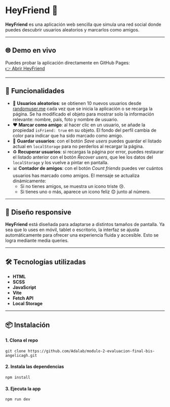 # HeyFriend 💛  

**HeyFriend** es una aplicación web sencilla que simula una red social donde puedes descubrir usuarios aleatorios y marcarlos como amigos.

---

## 🌐 Demo en vivo

Puedes probar la aplicación directamente en GitHub Pages:  
[👉 Abrir HeyFriend](https://beta.adalab.es/modulo-2-evaluacion-final-bis-angelicagh/)  

---

## 🚀 Funcionalidades

- 🔄 **Usuarios aleatorios**: se obtienen 10 nuevos usuarios desde [randomuser.me](https://randomuser.me/api/?results=10) cada vez que se inicia la aplicación o se recarga la página. Se ha modificado el objeto para mostrar solo la información relevante: nombre, país, foto y nombre de usuario.
- ❤️ **Marcar como amigo**: al hacer clic en un usuario, se añade la propiedad `isFriend: true` en su objeto. El fondo del perfil cambia de color para indicar que ha sido marcado como amigo.
- 💾 **Guardar usuarios**: con el botón *Save users* puedes guardar el listado actual en `localStorage` para no perderlos al recargar la página.
- ♻️ **Recuperar usuarios**: si recargas la página por error, puedes restaurar el listado anterior con el botón *Recover users*, que lee los datos del `localStorage` y los vuelve a pintar en pantalla.
- 📊 **Contador de amigos**: con el botón *Count friends* puedes ver cuántos usuarios has marcado como amigos. El mensaje se actualiza dinámicamente:
  - Si no tienes amigos, se muestra un icono triste 😢.
  - Si tienes uno o más, aparece un icono feliz 😊 junto al número.

---

## 📱 Diseño responsive
**HeyFriend** está diseñada para adaptarse a distintos tamaños de pantalla. Ya sea que lo uses en móvil, tablet o escritorio, la interfaz se ajusta automáticamente para ofrecer una experiencia fluida y accesible. Esto se logra mediante media queries.

---

## 🛠️ Tecnologías utilizadas

- **HTML**
- **SCSS**
- **JavaScript**  
- **Vite**
- **Fetch API**  
- **Local Storage**

---

## 📦 Instalación

#### 1. Clona el repo

`git clone https://github.com/Adalab/modulo-2-evaluacion-final-bis-angelicagh.git`

#### 2. Instala las dependencias

`npm install`

#### 3. Ejecuta la app 

`npm run dev`

